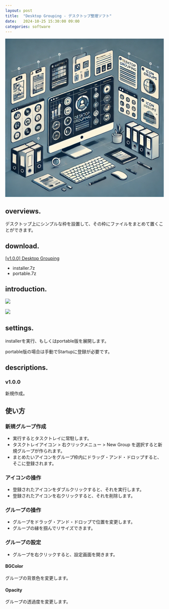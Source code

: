 ```yaml
---
layout: post
title:  "Desktop Grouping - デスクトップ整理ソフト"
date:   2024-10-25 15:30:00 09:00
categories: software
---
```


![eyecatch](/assets/img/20241026eyecatch.webp)

## overviews.

デスクトップ上にシンプルな枠を設置して、その枠にファイルをまとめて置くことができます。

## download.

[[v1.0.0] Desktop Grouping](https://github.com/weizlogy/DesktopGrouping/releases)

- installer.7z
- portable.7z

## introduction.

[![](https://www.dropbox.com/scl/fi/k3rxpyd328qxve61scwyh/2024-10-26-135424.png?rlkey=ea5hg46cj1z5vnmtcw0bzswf4&st=a7zm8zt6&dl=1)](https://www.dropbox.com/scl/fi/k3rxpyd328qxve61scwyh/2024-10-26-135424.png?rlkey=ea5hg46cj1z5vnmtcw0bzswf4&st=a7zm8zt6&dl=0)

[![](https://www.dropbox.com/scl/fi/hf6k7wtr9j8rsk2wkx1w9/2024-10-26-140454.png?rlkey=qf4hthbv0gfs4aqt7ht82soci&st=5t4iisjt&dl=1)](https://www.dropbox.com/scl/fi/hf6k7wtr9j8rsk2wkx1w9/2024-10-26-140454.png?rlkey=qf4hthbv0gfs4aqt7ht82soci&st=5t4iisjt&dl=0)

## settings.

installerを実行、もしくはportable版を展開します。

portable版の場合は手動でStartupに登録が必要です。

## descriptions.

### v1.0.0

新規作成。

## 使い方

### 新規グループ作成

- 実行するとタスクトレイに常駐します。
- タスクトレイアイコン > 右クリックメニュー > New Group を選択すると新規グループが作られます。
- まとめたいアイコンをグループ枠内にドラッグ・アンド・ドロップすると、そこに登録されます。

### アイコンの操作

- 登録されたアイコンをダブルクリックすると、それを実行します。
- 登録されたアイコンを右クリックすると、それを削除します。

### グループの操作

- グループをドラッグ・アンド・ドロップで位置を変更します。
- グループの縁を掴んでリサイズできます。

### グループの設定

- グループを右クリックすると、設定画面を開きます。

#### BGColor

グループの背景色を変更します。

#### Opacity

グループの透過度を変更します。
